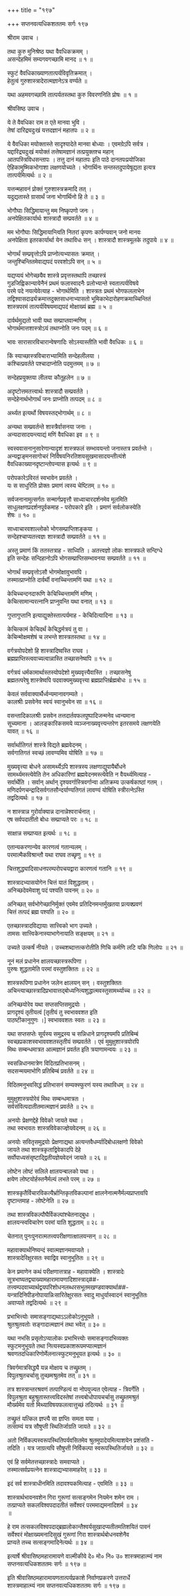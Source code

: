 +++
title = "१९७"

+++
सप्तनवत्यधिकशततमः सर्गः १९७  
  
श्रीराम उवाच ।  
  
तथा कुरु मुनिश्रेष्ठ यथा वैवधिकक्रमम् ।  
असन्देहमिमं सम्यगवगच्छामि मानद ॥ १ ॥  
  
स्फुटं वैवधिकाख्याणतात्पर्यविवृतिक्रमात् ।  
हेतुत्वं गुरुशास्त्रादेरात्मज्ञानेऽत्र वर्ण्यते ॥   
  
यथा अहमवगच्छामि तात्पर्यतस्तथा कुरु विवरणनिति प्रोषः ॥ १ ॥  
  
श्रीवसिष्ठ उवाच ।  
  
ये ते वैवधिका राम त एते मानवा भुवि ।  
तेषां दारिद्र्यदुःखं यत्तदज्ञानं महातपः ॥ २ ॥  
  
ये वैवधिका मयोक्तास्ते सादृश्यादेते मानवा बोध्याः । एवमग्रेऽपि सर्वत्र ।   
यद्दारिद्र्यदुःखं मयोक्तं तत्तेषामज्ञानं तत्प्रयुक्तश्च महान्   
आतपस्त्रिविधसन्तापः । तत्तु दानं महातपः इति पाठे दानतपःप्रयोजिका   
ऐहिकामुष्मिकभोगाशा लक्षणयोच्यते । भोगार्थिनः सन्तस्तदुपायेषूद्यता इत्यत्र   
तात्पर्यमित्यर्थः ॥ २ ॥  
  
यत्तन्महावनं प्रोक्तं गुरुशास्त्रक्रमादि तत् ।  
यदुद्यतास्ते ग्रासार्थं जना भोगार्थिनो हि ते ॥ ३ ॥  
  
भोगौघाः सिद्धिमायान्तु मम निष्कृपणो जनः ।  
अनपेक्षितकार्यार्थः शास्त्रादौ सम्प्रवर्तते ॥ ४ ॥  
  
मम भोगौघाः सिद्धिमायान्त्विति नितरां कृपणः कार्पण्यवान् जनो मानवः   
अनपेक्षिता इतरकार्यार्था येन तथाविधः सन् । शास्त्रादौ शास्त्रमूलके तदुपाये ॥ ४ ॥  
  
भोगार्थं सम्प्रवृत्तोऽपि प्राप्नोत्यभ्यासतः क्रमात् ।  
जन्तुश्चिन्तितमेवाद्यपदं परवशोऽपि सन् ॥ ५ ॥  
  
यद्यप्ययं भोगेच्छयैव शास्त्रे प्रवृत्तस्तथापि तच्छास्त्रं   
गुडजिह्विकान्यायेनैनं प्रथमं फलास्वादनैः प्रलोभ्यान्ते स्वतात्पर्यविषये   
परमे पदे नयत्येवेत्याह - भोगार्थमिति । शास्त्रतः प्रथमं भोगफललाभेन   
तद्विश्वासदार्ढ्यक्रमात्तदुक्तसाधनाभ्यासतो भूमिकाभेदारोहणक्रमाच्चिन्तितं   
शास्त्रपरमं तात्पर्यविषयमाद्यपदं मोक्षाख्यं ब्रह्म ॥ ५ ॥  
  
दार्वर्थमुद्यतो भावी यथा सम्प्राप्तवान्मणिम् ।  
भोगार्थमात्तशास्त्रोऽयं तथाप्नोति जनः पदम् ॥ ६ ॥  
  
भावः सारासारविचारान्वेषणादिः सोऽस्यास्तीति भावी वैवधिकः ॥ ६ ॥  
  
किं स्याच्छास्त्रविचाराभ्यामिति सन्देहलीलया ।  
कश्चित्प्रवर्तते पश्चादाप्नोति पदमुत्तमम् ॥ ७ ॥  
  
सन्देहप्रयुक्तया लीलया कौतूहलेन ॥ ७ ॥  
  
अदृष्टोत्तमतत्त्वार्थः शास्त्रादौ सम्प्रवर्तते ।  
सन्देहेनार्थभोगार्थं जनः प्राप्नोति तत्पदम् ॥ ८ ॥  
  
अर्थ्यत इत्यर्थो विषयस्तद्भोगार्थम् ॥ ८ ॥  
  
अन्यथा सम्प्रवर्तन्ते शास्त्रैर्वासनया जनाः ।  
अन्यदासादयन्त्याद्यं मणिं वैवधिका इव ॥ ९ ॥  
  
स्वस्ववासनानुसारेणान्यादृशं शास्त्रफलं सम्भावयन्तो जनास्तत्र प्रवर्तन्ते ।   
अन्यद्वाङ्मनसागोचरं निर्विषयनिरतिशयसुखमासादयन्तीत्यंशे   
वैवधिकाख्यानदृष्टान्तोपन्यास इत्यर्थः ॥ ९ ॥  
  
परोपकारेऽविरतं स्वभावेन प्रवर्तते ।  
यः स साधुरिति प्रोक्तः प्रमाणं त्वस्य चेष्टितम् ॥ १० ॥  
  
सर्वजनानामुत्सर्गतः सन्मार्गप्रवृत्तौ साध्वाचारदर्शनमेव मूलमिति   
साधुलक्षणप्रदर्शनपूर्वकमाह - परोपकारे इति । प्रमाणं सर्वलोकस्येति   
शेषः ॥ १० ॥  
  
साध्वाचारवशाल्लोको भोगसम्प्राप्तिशङ्कया ।  
सन्देहश्चाप्यतत्त्वज्ञः शास्त्रादौ सम्प्रवर्तते ॥ ११ ॥  
  
अस्तु प्रमाणं किं ततस्तत्राह - साध्विति । अतत्त्वज्ञो लोकः शास्त्रफले सन्दिग्धे   
इति सन्देहः सन्दिहानोऽपि भोगसम्प्राप्तिसम्भावनया सम्प्रवर्तते ॥ ११ ॥  
  
भोगार्थं सम्प्रवृत्तोऽसौ भोगमोक्षावुभावपि ।  
तस्मात्प्राप्नोति दार्वर्थी वनाच्चिन्तामणिं यथा ॥ १२ ॥  
  
केचिच्चन्दनदारूणि केचिच्चिन्तामणिं मणिम् ।  
केचित्सामान्यरत्नानि प्राप्नुवन्ति यथा वनात् ॥ १३ ॥  
  
गुप्तागुप्तानि इत्याद्युक्तेस्तात्पर्यमाह - केचिदित्यादिना ॥ १३ ॥  
  
केचित्कामं केचिदर्थं केचिद्धर्मत्रयं तु वा ।  
केचिन्मोक्षमशेषं च लभन्ते शास्त्रतस्तथा ॥ १४ ॥  
  
वर्गत्रयोपदेशो हि शास्त्रादिष्वस्ति राघव ।  
ब्रह्मप्राप्तिस्त्ववाच्यत्वान्नास्ति तच्छासनेष्वपि ॥ १५ ॥  
  
वर्गत्रयं धर्मकामार्थास्तस्योपदेशो मुख्यवृत्त्यैवास्ति । तच्छासनेषु   
ब्रह्मतत्परेषु शास्त्रेष्वपि पदवाक्यमुख्यवृत्त्या ब्रह्मप्राप्तिर्ब्रह्मबोधः ॥ १५ ॥  
  
केवलं सर्ववाक्यार्थैर्ध्वन्यमानावगम्यते ।  
कालश्रीः प्रसवेनेव स्वयं स्वानुभवेन सा ॥ १६ ॥  
  
वसन्तादिकालश्रीः प्रसवेन तत्तदार्तवफलपुष्पादिजन्मनेव ध्वन्यमाना   
सूच्यमाना । आलङ्कारिकसमये व्यञ्जनाख्यवृत्त्यन्तरेण इतरसमये लक्षणयेति   
यावत् ॥ १६ ॥  
  
सर्वार्थातिगतं शास्त्रे विद्यते ब्रह्मवेदनम् ।  
सर्वगातिगतं स्वच्छं लावण्यमिव योषिति ॥ १७ ॥  
  
मुख्यवृत्त्या बोधने असामर्थ्येऽपि शास्त्रस्य लक्षणाद्युपायैर्बोधने   
सामर्थ्यमस्त्येवेति तेन अधिकारिणां ब्रह्मवेदनमस्त्येवेति न वैयर्थ्यमित्याह -   
सर्वार्थेति । सर्वान् अर्थान् दृश्यवर्गास्त्रिवर्गान्वा अतिक्रम्य उत्कर्षकाष्ठां गतम् ।   
मणिदर्पणचन्द्रादिसर्वगतसौन्दर्याण्यतिगतं लावण्यं योषिति स्त्रीरत्नेऽस्ति   
तद्वदित्यर्थः ॥ १७ ॥  
  
न शास्त्रान्न गुरोर्वाक्यान्न दानान्नेश्वरार्चनात् ।  
एष सर्वपदातीतो बोधः सम्प्राप्यते परः ॥ १८ ॥  
  
साक्षान्न सम्प्राप्यत इत्यर्थः ॥ १८ ॥  
  
एतान्यकरणान्येव कारणत्वं गतान्यलम् ।  
परमात्मैकविश्रान्तौ यथा राघव तच्छृणु ॥ १९ ॥  
  
चित्तशुद्ध्यादिसाधनपरम्परोपचयद्वारा कारणत्वं गतानि ॥ १९ ॥  
  
शास्त्रादभ्यासयोगेन चित्तं यातं विशुद्धताम् ।  
अनिच्छदेवमेवाशु पदं पश्यति पावनम् ॥ २० ॥  
  
अनिच्छत् सर्वभोगेच्छानिर्मुक्तं एवमेव प्रतिदिनमन्तर्मुखतया प्रत्यक्प्रवणं   
चित्तं तत्पदं ब्रह्म पश्यति ॥ २० ॥  
  
एतच्छास्त्रादविद्यायाः सात्त्विको भाग उच्यते ।  
तामसः सात्त्विकेनास्याभागेनायाति सङ्क्षयम् ॥ २१ ॥  
  
उच्यते उत्कर्षं नीयते । उच्चशब्दात्तत्करोतीति णिचि कर्मणि लटि यकि णिलोपः ॥ २१ ॥  
  
नूनं मलं प्रधानेन क्षालयच्छास्त्ररूपिणा ।  
पुरुषः शुद्धतामेति परमां वस्तुशक्तितः ॥ २२ ॥  
  
शास्त्ररूपिणा प्रधानेन जलेन क्षालयन् सन् । वस्तुशक्तितः   
अचिन्त्याच्छास्त्रादिप्रभावात्तद्बोध्यनित्यशुद्धात्मवस्तुसामर्थ्याच्च ॥ २२ ॥  
  
अनिच्छयोरेव यथा सप्तसप्तिसमुद्रयोः ।  
प्रागदृश्यं तृतीयत्वं [तृतीयं तु स्वभाववशत इति   
पाठष्टीकानुगुणः ।] स्वभाववशतः स्वतः ॥ २३ ॥  
  
यथा सप्तसप्तेः सूर्यस्य समुद्रस्य च सन्निधाने प्रागदृश्यमपि प्रतिबिम्बं   
स्वच्छप्रकाशस्वभाववशतस्तृतीयं सम्प्रवर्तते । एवं मुमुक्षुशास्त्रयोरपि   
मिथः सम्बन्धमात्रत आत्मज्ञानं प्रवर्तत इति त्रयाणामन्वयः ॥ २३ ॥  
  
स्वसन्निधानमात्रेण विदितप्रतिभासनम् ।  
सदसन्मयमाभोगि प्रतिबिम्बं प्रवर्तते ॥ २४ ॥  
  
विदितमनुभवसिद्धं प्रतिभासनं सम्यक्स्फुरणं यस्य तथाविधम् ॥ २४ ॥  
  
मुमुक्षुशास्त्रयोरेवं मिथः सम्बन्धमात्रतः ।  
सर्वसंवित्पदातीतमात्मज्ञानं प्रवर्तते ॥ २५ ॥  
  
अनयोः प्रेक्षणद्देहे विवेको जायते यथा ।  
तथा स्वभावतः शास्त्रविवेकाज्ज्ञेयवेदनम् ॥ २६ ॥  
  
अनयोः सवितृसमुद्रयोः प्रेक्षणाद्यथा अत्यन्तवैधर्म्यादिबोधलक्षणो विवेको   
जायते तथा शास्त्रकृताद्विवेकादपि देहे   
सर्वोपाध्यसंसृष्टाद्द्वितीयज्ञेयवेदनं जायते ॥ २६ ॥  
  
लोष्टेन लोष्टं सलिले क्षालयन्बालको यथा ।  
क्षयेण लोष्टयोर्हस्तनैर्मल्यं लभते परम् ॥ २७ ॥  
  
शास्त्रकृतैर्विचारविकत्यैर्भ्रान्तिकृतविकल्पानां क्षालनेनात्मनैर्मल्यप्राप्तावपि   
दृष्टान्तमाह - लोष्टेनेति ॥ २७ ॥  
  
तथा शास्त्रविकल्पौघैर्विकल्पांश्चेतनाद्बुधः ।  
क्षालयन्स्वविचारेण परमां याति शुद्धताम् ॥ २८ ॥  
  
चेतनात् पुनःपुनरात्मतत्त्वपरीक्षणात्क्षालयन्सन् ॥ २८ ॥  
  
महावाक्यार्थनिष्यन्दं स्वात्मज्ञानमवाप्यते ।  
शास्त्रादेरिक्षुरसतः स्वाद्विव स्वानुभूतितः ॥ २९ ॥  
  
केन प्रमाणेन कथं परीक्षणात्तत्राह - महावाक्येति । शास्त्रादेः   
सूत्रभाष्यतद्व्याख्यामहारामायणादिशास्त्राद्##-  
तत्त्वम्पदवाच्यार्थद्वयपरिशोधनलब्धरसभूतमखण्डवाक्यार्था##-  
यन्त्रादिनिपीडनोपायान्निःसारितेक्षुरसतः स्वादु माधुर्यास्वादनं स्वानुभूतितः   
अवाप्यते तद्वदित्यर्थः ॥ २९ ॥  
  
प्रभाभित्त्योः समासङ्गाद्यथाऽऽलोकोऽनुभूयते ।  
श्रुतश्रुतवतोः सङ्गादात्मज्ञानं तथा भवेत् ॥ ३० ॥  
  
यथा नभसि प्रसृतोऽप्यालोकः प्रभाभित्त्योः समासङ्गादभिव्यक्तः   
स्फुटमनुभूयते तथा नित्यस्वप्रकाशरूपमप्यात्मज्ञानं   
श्रवणतदधिकारिणोर्मेलनात्स्फुटमनुभूयत इत्यर्थः ॥ ३० ॥  
  
त्रिवर्गमात्रसिद्ध्यै यन्न मोक्षाय च तच्छ्रुतम् ।  
विपुलश्रुतचर्चासु तुच्छमश्रुतमेव तत् ॥ ३१ ॥  
  
तत्र शास्त्रान्तरश्रवणं तत्पाण्डित्यं वा नोपयुज्यत एवेत्याह - त्रिवर्गेति ।   
विपुलश्रुता बहुश्रुतास्तत्त्वविदस्तेषां तत्त्वबोधोपायचर्चासु तच्छ्रुतमश्रुतं   
मौर्ख्यमेव यतो मिथ्याविषयफलत्वात्तुच्छं तदित्यर्थः ॥ ३१ ॥  
  
तच्छ्रुतं यत्किल ज्ञप्त्यै सा ज्ञप्तिः समता यया ।  
तत्साम्यं यत्र सौषुप्ती स्थितिर्जाग्रति जायते ॥ ३२ ॥  
  
अतो निर्विकल्पस्वरूपस्थितिपर्यवसितमेव श्रुतमुपादेयमित्याशयेन प्रशंसति -   
तदिति । यत्र जाग्रत्यपि सौषुप्ती निर्विकल्पा स्वरूपस्थितिर्जायते ॥ ३२ ॥  
  
एवं हि सर्वमेतत्तच्छास्त्रादेः समवाप्यते ।  
तस्मात्सर्वप्रयत्नेन शास्त्राद्यभ्यासमाहरेत् ॥ ३३ ॥  
  
इदं सर्व शास्त्राधीनमिति तदावश्यकमित्याह - एवमिति ॥ ३३ ॥  
  
शास्त्रार्थभावनवशेन गिरा गुरूणां सत्सङ्गमेन नियमेन शमेन राम ।  
तत्प्राप्यते सकलविश्वपदादतीतं सर्वेश्वरं परममाद्यमनादिशर्म ॥ ३४   
॥  
  
हे राम तत्सकलविश्वपदाद्ब्रह्मलोकान्तैश्वर्यसुखादप्यतीतमतिशयितं पावनं   
सर्वेश्वरं मोक्षाख्यमनादिसुखं गुरूणां गिरा शास्त्रार्थबोधनवशेनैव   
प्राप्यते तच्च सत्सङ्गमादिनेत्यर्थः ॥ ३४ ॥  
  
इत्यार्षे श्रीवासिष्ठमहारामायणे वाल्मीकीये दे० मो० नि० उ० शास्त्रमाहात्म्यं नाम   
सप्तनवत्यधिकशततमः सर्गः ॥ १९७ ॥  
  
इति श्रीवासिष्ठमहारामायणतात्पर्यप्रकाशे निर्वाणप्रकरणे उत्तरार्धे   
शास्त्रमाहात्म्यं नाम सप्तनवत्यधिकशततमः सर्गः ॥ १९७ ॥  
  
  